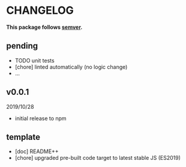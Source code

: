 # CHANGELOG
**This package follows [semver](https://semver.org/).**

## pending
* TODO unit tests
* [chore] linted automatically (no logic change)
* ...

## v0.0.1
2019/10/28
* initial release to npm

## template
* [doc] README++
* [chore] upgraded pre-built code target to latest stable JS (ES2019)

